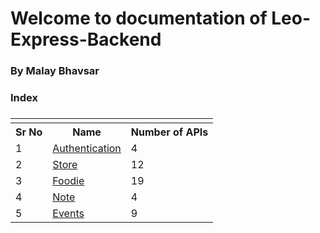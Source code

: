 # Welcome to documentation of Leo-Express-Backend

### By Malay Bhavsar

<h3><b>Index</b><h3>
<table>
<tr>
<td colspan='3'></td>
</tr>
<tr>
<th>Sr No</th>
<th>Name</th>
<th>Number of APIs</th>
</tr>
<tr>
<td>1</td>
<td><a href="/Auth">Authentication</a></td>
<td>4</td>
</tr>
<tr>
<td>2</td>
<td><a href="/Store">Store</a></td>
<td>12</td>
</tr>
<tr>
<td>3</td>
<td><a href="/Foodie">Foodie</a></td>
<td>19</td>
</tr>
<tr>
<td>4</td>
<td><a href="/Note">Note</a></td>
<td>4</td>
</tr>
<tr>
<td>5</td>
<td><a href="/Events">Events</a></td>
<td>9</td>
</tr>
</table>
